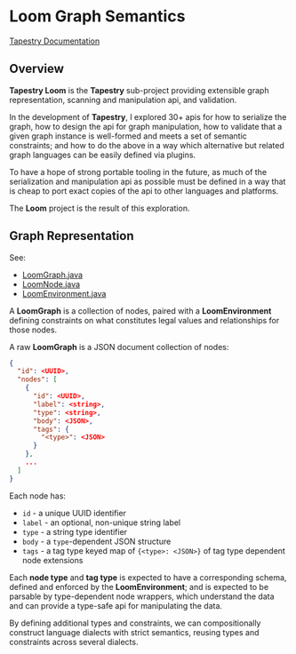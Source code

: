 # Loom Graph Semantics

[Tapestry Documentation](../README.md)

## Overview

**Tapestry Loom** is the **Tapestry** sub-project providing extensible graph representation,
scanning and manipulation api, and validation.

In the development of **Tapestry**, I explored 30+ apis for how to serialize the graph, how to
design the api for graph manipulation, how to validate that a given graph instance is well-formed
and meets a set of semantic constraints; and how to do the above in a way which alternative but
related graph languages can be easily defined via plugins.

To have a hope of strong portable tooling in the future, as much of the serialization and
manipulation api as possible must be defined in a way that is cheap to port exact copies of the api
to other languages and platforms.

The **Loom** project is the result of this exploration.

## Graph Representation

See:

- [LoomGraph.java](../tensortapestry-loom/src/main/java/org/tensortapestry/loom/graph/LoomGraph.java)
- [LoomNode.java](../tensortapestry-loom/src/main/java/org/tensortapestry/loom/graph/LoomNode.java)
- [LoomEnvironment.java](../tensortapestry-loom/src/main/java/org/tensortapestry/loom/graph/LoomEnvironment.java)

A **LoomGraph** is a collection of nodes, paired with a **LoomEnvironment** defining constraints on
what constitutes legal values and relationships for those nodes.

A raw **LoomGraph** is a JSON document collection of nodes:

```json
{
  "id": <UUID>,
  "nodes": [
    {
      "id": <UUID>,
      "label": <string>,
      "type": <string>,
      "body": <JSON>,
      "tags": {
        "<type>": <JSON>
      }
    },
    ...
  ]
}
```

Each node has:

- `id` - a unique UUID identifier
- `label` - an optional, non-unique string label
- `type` - a string type identifier
- `body` - a `type`-dependent JSON structure
- `tags` - a tag type keyed map of `{<type>: <JSON>}` of tag type dependent node extensions

Each **node type** and **tag type** is expected to have a corresponding schema, defined and enforced
by the **LoomEnvironment**; and is expected to be parsable by type-dependent node wrappers, which
understand the data and can provide a type-safe api for manipulating the data.

By defining additional types and constraints, we can compositionally construct language dialects
with strict semantics, reusing types and constraints across several dialects.

